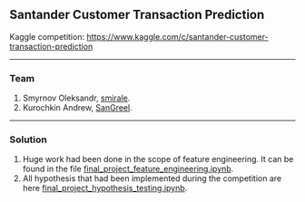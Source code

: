 ## Santander Customer Transaction Prediction
Kaggle competition: https://www.kaggle.com/c/santander-customer-transaction-prediction

----

### Team

1. Smyrnov Oleksandr, [smirale](https://github.com/smirale).
2. Kurochkin Andrew, [SanGreel](https://github.com/SanGreel).

----

### Solution

1. Huge work had been done in the scope of feature engineering. It can be found in the file [final_project_feature_engineering.ipynb](https://github.com/SanGreel/santander-customer-transaction-prediction/blob/master/final_project_feature_engineering.ipynb).
2. All hypothesis that had been implemented during the competition are here [final_project_hypothesis_testing.ipynb](https://github.com/SanGreel/santander-customer-transaction-prediction/blob/master/final_project_hypothesis_testing.ipynb).
